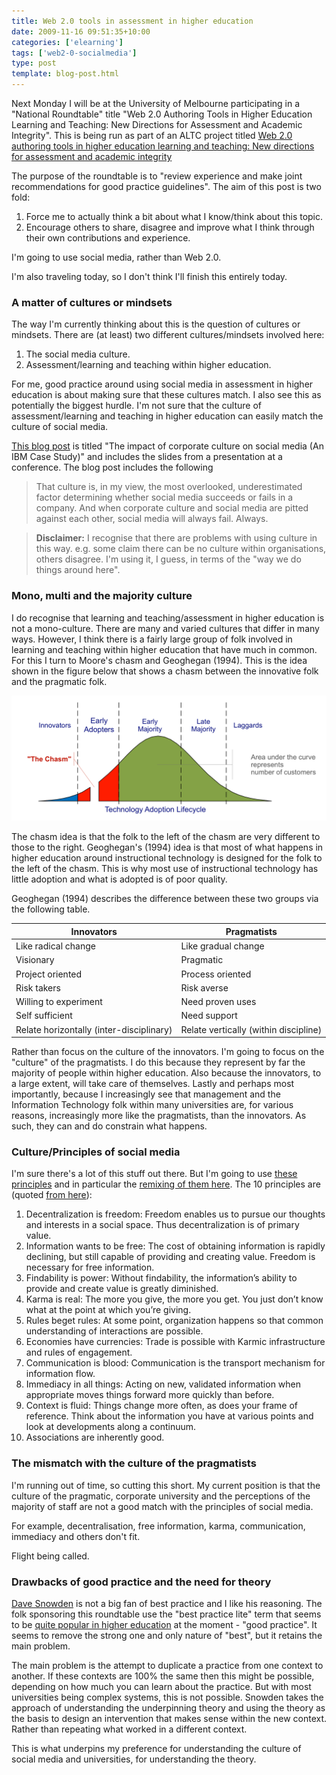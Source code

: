 ```yaml
---
title: Web 2.0 tools in assessment in higher education
date: 2009-11-16 09:51:35+10:00
categories: ['elearning']
tags: ['web2-0-socialmedia']
type: post
template: blog-post.html
---
```

Next Monday I will be at the University of Melbourne participating in a "National Roundtable" title "Web 2.0 Authoring Tools in Higher Education Learning and Teaching: New Directions for Assessment and Academic Integrity". This is being run as part of an ALTC project titled [Web 2.0 authoring tools in higher education learning and teaching: New directions for assessment and academic integrity](http://www.groups.edna.edu.au/course/view.php?id=2146)

The purpose of the roundtable is to "review experience and make joint recommendations for good practice guidelines". The aim of this post is two fold:

1. Force me to actually think a bit about what I know/think about this topic.
2. Encourage others to share, disagree and improve what I think through their own contributions and experience.

I'm going to use social media, rather than Web 2.0.

I'm also traveling today, so I don't think I'll finish this entirely today.

### A matter of cultures or mindsets

The way I'm currently thinking about this is the question of cultures or mindsets. There are (at least) two different cultures/mindsets involved here:

1. The social media culture.
2. Assessment/learning and teaching within higher education.

For me, good practice around using social media in assessment in higher education is about making sure that these cultures match. I also see this as potentially the biggest hurdle. I'm not sure that the culture of assessment/learning and teaching in higher education can easily match the culture of social media.

[This blog post](http://adamchristensen.com/2009/01/23/the-impact-of-corporate-culture-on-social-media-ibms-case-study/) is titled "The impact of corporate culture on social media (An IBM Case Study)" and includes the slides from a presentation at a conference. The blog post includes the following

> That culture is, in my view, the most overlooked, underestimated factor determining whether social media succeeds or fails in a company. And when corporate culture and social media are pitted against each other, social media will always fail. Always.

> **Disclaimer:** I recognise that there are problems with using culture in this way. e.g. some claim there can be no culture within organisations, others disagree. I'm using it, I guess, in terms of the "way we do things around here".

### Mono, multi and the majority culture

I do recognise that learning and teaching/assessment in higher education is not a mono-culture. There are many and varied cultures that differ in many ways. However, I think there is a fairly large group of folk involved in learning and teaching within higher education that have much in common. For this I turn to Moore's chasm and Geoghegan (1994). This is the idea shown in the figure below that shows a chasm between the innovative folk and the pragmatic folk.

[![](images/Technology-Adoption-Lifecycle.png)](http://en.wikipedia.org/wiki/File:Technology-Adoption-Lifecycle.png)

The chasm idea is that the folk to the left of the chasm are very different to those to the right. Geoghegan's (1994) idea is that most of what happens in higher education around instructional technology is designed for the folk to the left of the chasm. This is why most use of instructional technology has little adoption and what is adopted is of poor quality.

Geoghegan (1994) describes the difference between these two groups via the following table.

| Innovators | Pragmatists |
| --- | --- |
| Like radical change | Like gradual change |
| Visionary | Pragmatic |
| Project oriented | Process oriented |
| Risk takers | Risk averse |
| Willing to experiment | Need proven uses |
| Self sufficient | Need support |
| Relate horizontally (inter-disciplinary) | Relate vertically (within discipline) |

Rather than focus on the culture of the innovators. I'm going to focus on the "culture" of the pragmatists. I do this because they represent by far the majority of people within higher education. Also because the innovators, to a large extent, will take care of themselves. Lastly and perhaps most importantly, because I increasingly see that management and the Information Technology folk within many universities are, for various reasons, increasingly more like the pragmatists, than the innovators. As such, they can and do constrain what happens.

### Culture/Principles of social media

I'm sure there's a lot of this stuff out there. But I'm going to use [these principles](http://ourfounder.typepad.com/leblog/2008/12/modus-cooperandis-10-principles-of-social-media.html) and in particular the [remixing of them here](http://anwith1n.com/category/social-media/social-media-principles/page/2/). The 10 principles are (quoted [from here](http://anwith1n.com/2008/12/modus-cooperandis-10-principles-of-social-media-the-remix/)):

1. Decentralization is freedom: Freedom enables us to pursue our thoughts and interests in a social space. Thus decentralization is of primary value.
2. Information wants to be free: The cost of obtaining information is rapidly declining, but still capable of providing and creating value. Freedom is necessary for free information.
3. Findability is power: Without findability, the information’s ability to provide and create value is greatly diminished.
4. Karma is real: The more you give, the more you get. You just don’t know what at the point at which you’re giving.
5. Rules beget rules: At some point, organization happens so that common understanding of interactions are possible.
6. Economies have currencies: Trade is possible with Karmic infrastructure and rules of engagement.
7. Communication is blood: Communication is the transport mechanism for information flow.
8. Immediacy in all things: Acting on new, validated information when appropriate moves things forward more quickly than before.
9. Context is fluid: Things change more often, as does your frame of reference. Think about the information you have at various points and look at developments along a continuum.
10. Associations are inherently good.

### The mismatch with the culture of the pragmatists

I'm running out of time, so cutting this short. My current position is that the culture of the pragmatic, corporate university and the perceptions of the majority of staff are not a good match with the principles of social media.

For example, decentralisation, free information, karma, communication, immediacy and others don't fit.

Flight being called.

### Drawbacks of good practice and the need for theory

[Dave Snowden](http://en.wikipedia.org/wiki/Dave_Snowden) is not a big fan of best practice and I like his reasoning. The folk sponsoring this roundtable use the "best practice lite" term that seems to be [quite popular in higher education](http://auqa.edu.au/gp/search/index.php) at the moment - "good practice". It seems to remove the strong one and only nature of "best", but it retains the main problem.

The main problem is the attempt to duplicate a practice from one context to another. If these contexts are 100% the same then this might be possible, depending on how much you can learn about the practice. But with most universities being complex systems, this is not possible. Snowden takes the approach of understanding the underpinning theory and using the theory as the basis to design an intervention that makes sense within the new context. Rather than repeating what worked in a different context.

This is what underpins my preference for understanding the culture of social media and universities, for understanding the theory.